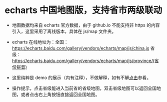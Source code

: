 # echarts 中国地图版，支持省市两级联动

- 地图数据均来自 echarts 官方数据，由于 github.io 不能支持非 https 的内容引入，这里采用了离线版本，具体在 js/map 文件夹。

- echarts 在线地址为：全国：https://echarts.baidu.com/gallery/vendors/echarts/map/js/china.js 省级：https://echarts.baidu.com/gallery/vendors/echarts/map/js/province/(省份拼音)

- 这里纯粹是 demo 的展示（内有注释），不做解释，如有不解[点击](https://blog.csdn.net/u010367582/article/details/53305866)参看。

- 操作提示，点击省级能进入当前省的省级地图，双击省级地图可以返回全国地图，或者点击右上角按钮直接返回全国地图。
